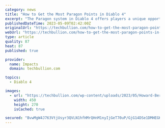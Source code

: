 ```yaml
---
category: news
title: "How to Get the Most Paragon Points in Diablo 4"
excerpt: "The Paragon system in Diablo 4 offers players a unique opportunity to continue progressing and improving their characters beyond the traditional level cap. In this comprehensive guide, we’ll explore ..."
publishedDateTime: 2023-05-09T02:42:00Z
originalUrl: "https://techbullion.com/how-to-get-the-most-paragon-points-in-diablo-4/"
webUrl: "https://techbullion.com/how-to-get-the-most-paragon-points-in-diablo-4/"
type: article
quality: 87
heat: 87
published: true

provider:
  name: Impacts
  domain: techbullion.com

topics:
  - Diablo 4

images:
  - url: "https://techbullion.com/wp-content/uploads/2023/05/Howard-Berman-CEO-and-Founder-of-Coya-Therapeutics-450x270.png"
    width: 450
    height: 270
    isCached: true

secured: "BvwMgW4J763VtjUsyr3QVLN1hfHMrQHnM1nyIjGeT70uP/GjG14DSe1DMHEGK3QhRCN6qcTEICLW18aktVVBYwm7K7PztBv/aH0I7mbWsHmTu5s8uynv33ghb1ZUH2uCMD0nfGACBD8lT0K5pfxpz9v5WOi373xFk9KC+Jk1jlnsQRWbeW1nRWHFQx3CkY1LiPWixf5JAek2g2pjNrdnlRK+9MPq+zKpML7qBPg8eQxgm6esDdU0Q4ZfOycdgODqJL1oKKbInnBgx60SeOfChMLMZwcs1WBdCROK/LD6PZNLWmr7nJlkV0CoQn+X/GRaIdfTjMJHfP7sdacUlkXvSmuhCtmTMiiUGQSFy/nfrtE=;Qq6ms/LAjkza5yYrXbA86Q=="
---
```


